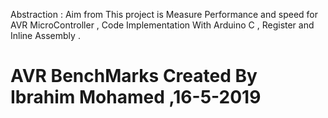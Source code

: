 Abstraction :
Aim from This project is Measure Performance and speed for AVR MicroController , Code Implementation With Arduino C , Register and Inline Assembly .
# AVR BenchMarks  Created By Ibrahim Mohamed ,16-5-2019


